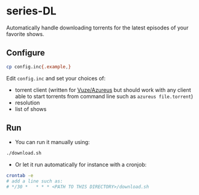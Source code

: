 # series-DL

Automatically handle downloading torrents for the latest episodes of your favorite shows.

## Configure

```bash
cp config.inc{.example,}
```

Edit `config.inc` and set your choices of:
- torrent client (written for [Vuze/Azureus](http://www.vuze.com/) but should work with any client able to start torrents from command line such as `azureus file.torrent`)
- resolution
- list of shows

## Run

- You can run it manually using:

```bash
./download.sh
```

- Or let it run automatically for instance with a cronjob:

```bash
crontab -e
# add a line such as:
# */30 *   * * * <PATH TO THIS DIRECTORY>/download.sh
```

